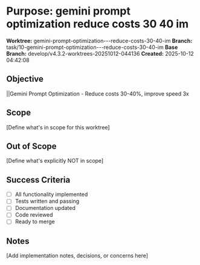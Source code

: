 # Purpose: gemini prompt optimization   reduce costs 30 40 im

**Worktree:** gemini-prompt-optimization---reduce-costs-30-40-im
**Branch:** task/10-gemini-prompt-optimization---reduce-costs-30-40-im
**Base Branch:** develop/v4.3.2-worktrees-20251012-044136
**Created:** 2025-10-12 04:42:08

## Objective

||Gemini Prompt Optimization - Reduce costs 30-40%, improve speed 3x

## Scope

[Define what's in scope for this worktree]

## Out of Scope

[Define what's explicitly NOT in scope]

## Success Criteria

- [ ] All functionality implemented
- [ ] Tests written and passing
- [ ] Documentation updated
- [ ] Code reviewed
- [ ] Ready to merge

## Notes

[Add implementation notes, decisions, or concerns here]
